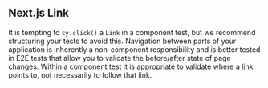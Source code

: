 ## Next.js Link

It is tempting to `cy.click()` a `Link` in a component test, but we recommend structuring your tests to avoid this. Navigation between parts of your application is inherently a non-component responsibility and is better tested in E2E tests that allow you to validate the before/after state of page changes. Within a component test it is appropriate to validate where a link points to, not necessarily to follow that link.
